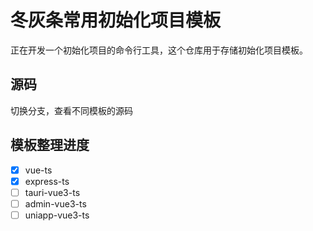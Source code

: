 # 冬灰条常用初始化项目模板

正在开发一个初始化项目的命令行工具，这个仓库用于存储初始化项目模板。

## 源码

切换分支，查看不同模板的源码

## 模板整理进度

- [x] vue-ts
- [x] express-ts
- [ ] tauri-vue3-ts
- [ ] admin-vue3-ts
- [ ] uniapp-vue3-ts
